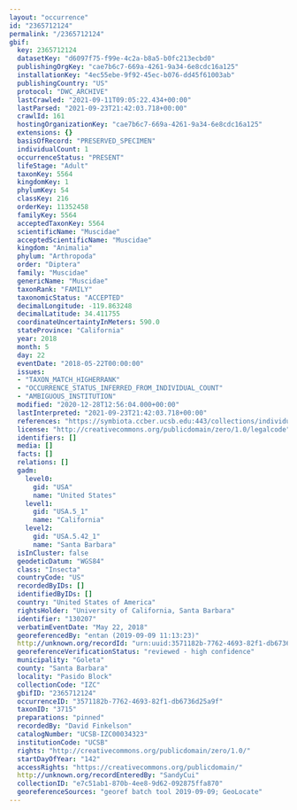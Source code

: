 ```yaml
---
layout: "occurrence"
id: "2365712124"
permalink: "/2365712124"
gbif:
  key: 2365712124
  datasetKey: "d6097f75-f99e-4c2a-b8a5-b0fc213ecbd0"
  publishingOrgKey: "cae7b6c7-669a-4261-9a34-6e8cdc16a125"
  installationKey: "4ec55ebe-9f92-45ec-b076-dd45f61003ab"
  publishingCountry: "US"
  protocol: "DWC_ARCHIVE"
  lastCrawled: "2021-09-11T09:05:22.434+00:00"
  lastParsed: "2021-09-23T21:42:03.718+00:00"
  crawlId: 161
  hostingOrganizationKey: "cae7b6c7-669a-4261-9a34-6e8cdc16a125"
  extensions: {}
  basisOfRecord: "PRESERVED_SPECIMEN"
  individualCount: 1
  occurrenceStatus: "PRESENT"
  lifeStage: "Adult"
  taxonKey: 5564
  kingdomKey: 1
  phylumKey: 54
  classKey: 216
  orderKey: 11352458
  familyKey: 5564
  acceptedTaxonKey: 5564
  scientificName: "Muscidae"
  acceptedScientificName: "Muscidae"
  kingdom: "Animalia"
  phylum: "Arthropoda"
  order: "Diptera"
  family: "Muscidae"
  genericName: "Muscidae"
  taxonRank: "FAMILY"
  taxonomicStatus: "ACCEPTED"
  decimalLongitude: -119.863248
  decimalLatitude: 34.411755
  coordinateUncertaintyInMeters: 590.0
  stateProvince: "California"
  year: 2018
  month: 5
  day: 22
  eventDate: "2018-05-22T00:00:00"
  issues:
  - "TAXON_MATCH_HIGHERRANK"
  - "OCCURRENCE_STATUS_INFERRED_FROM_INDIVIDUAL_COUNT"
  - "AMBIGUOUS_INSTITUTION"
  modified: "2020-12-28T12:56:04.000+00:00"
  lastInterpreted: "2021-09-23T21:42:03.718+00:00"
  references: "https://symbiota.ccber.ucsb.edu:443/collections/individual/index.php?occid=130207"
  license: "http://creativecommons.org/publicdomain/zero/1.0/legalcode"
  identifiers: []
  media: []
  facts: []
  relations: []
  gadm:
    level0:
      gid: "USA"
      name: "United States"
    level1:
      gid: "USA.5_1"
      name: "California"
    level2:
      gid: "USA.5.42_1"
      name: "Santa Barbara"
  isInCluster: false
  geodeticDatum: "WGS84"
  class: "Insecta"
  countryCode: "US"
  recordedByIDs: []
  identifiedByIDs: []
  country: "United States of America"
  rightsHolder: "University of California, Santa Barbara"
  identifier: "130207"
  verbatimEventDate: "May 22, 2018"
  georeferencedBy: "entan (2019-09-09 11:13:23)"
  http://unknown.org/recordId: "urn:uuid:3571182b-7762-4693-82f1-db6736d25a9f"
  georeferenceVerificationStatus: "reviewed - high confidence"
  municipality: "Goleta"
  county: "Santa Barbara"
  locality: "Pasido Block"
  collectionCode: "IZC"
  gbifID: "2365712124"
  occurrenceID: "3571182b-7762-4693-82f1-db6736d25a9f"
  taxonID: "3715"
  preparations: "pinned"
  recordedBy: "David Finkelson"
  catalogNumber: "UCSB-IZC00034323"
  institutionCode: "UCSB"
  rights: "http://creativecommons.org/publicdomain/zero/1.0/"
  startDayOfYear: "142"
  accessRights: "https://creativecommons.org/publicdomain/"
  http://unknown.org/recordEnteredBy: "SandyCui"
  collectionID: "e7c51ab1-870b-4ee8-9d62-092875ffa870"
  georeferenceSources: "georef batch tool 2019-09-09; GeoLocate"
---
```

